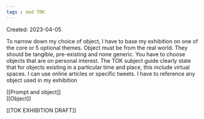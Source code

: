 ```yaml
---
tags : mod TOK
---
```

Created: 2023-04-05 

To narrow down my choice of object, I have to base my exhibition on one of the core or 5 optional themes. Object must be from the real world. They should be tangible, pre-existing and none generic. You have to choose objects that are on personal interest. The TOK subject guide clearly state that for objects existing in a particular time and place, this include virtual spaces. I can use online articles or specific tweets. I have to reference any object used in my exhibition

[[Prompt and object]]  
[[Object]]  


[[TOK EXHIBITION DRAFT]] 